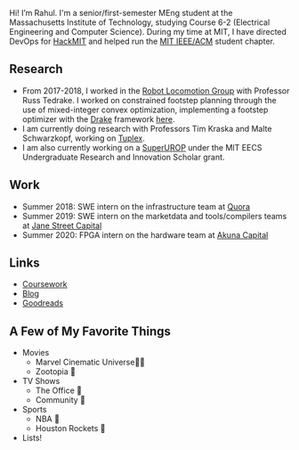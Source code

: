Hi! I’m Rahul. I'm a senior/first-semester MEng student at the Massachusetts Institute of Technology, studying Course 6-2 (Electrical Engineering and Computer Science). During my time at MIT, I have directed DevOps for [HackMIT](https://hackmit.org) and helped run the [MIT IEEE/ACM](http://ieeeacm.mit.edu/) student chapter.

## Research
 * From 2017-2018, I worked in the [Robot Locomotion Group](http://groups.csail.mit.edu/locomotion/) with Professor Russ Tedrake. I worked on constrained footstep planning through the use of mixed-integer convex optimization, implementing a footstep optimizer with the [Drake](https://drake.mit.edu/) framework [here](https://github.com/rahulyesantharao/drake-new-code).
 * I am currently doing research with Professors Tim Kraska and Malte Schwarzkopf, working on [Tuplex](http://tuplex.cs.brown.edu/).
 * I am also currently working on a [SuperUROP](https://superurop.mit.edu/scholars/rahul-yesantharao/) under the MIT EECS Undergraduate Research and Innovation Scholar grant.

## Work
 * Summer 2018: SWE intern on the infrastructure team at [Quora](https://www.quora.com)
 * Summer 2019: SWE intern on the marketdata and tools/compilers teams at [Jane Street Capital](https://www.janestreet.com)
 * Summer 2020: FPGA intern on the hardware team at [Akuna Capital](https://akunacapital.com/)

## Links
 * <a target="_self" href="/courses">Coursework</a>
 * [Blog](/blog)
 * [Goodreads](https://www.goodreads.com/user/show/80899990-rahul-yesantharao)

## A Few of My Favorite Things 
* Movies
    * Marvel Cinematic Universe🦸🏽
    * Zootopia 🦊
* TV Shows
    * The Office 🏢
    * Community 🏫
* Sports
    * NBA 🏀 
    * Houston Rockets 🚀
* Lists!

<!--
I was born and raised in Houston, Texas, just a couple minutes away from the Johnson Space Center. I graduated from Clear Lake High School as Salutatorian of the Class of 2017. During my time in high school, I was invited to the White House Science Fair in 2015 and 2016. I also competed in the USA Math and Computing Olympiads. In addition, I was the principal cellist of the [CLHS Orchestra](http://lakeorchestra.org/) and played in the Texas All State Orchestras (2015, [2016](https://www.youtube.com/watch?v=tWuUI1-IBZ8), [20](https://www.youtube.com/watch?v=AGhqUWLgGeM)[17](https://www.youtube.com/watch?v=wCT5MtY9xtw)).
-->
